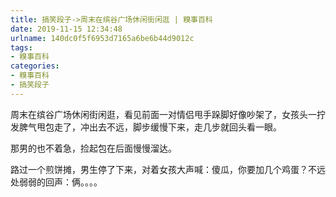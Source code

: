 ```yaml
---
title: 搞笑段子->周末在缤谷广场休闲街闲逛 | 糗事百科
date: 2019-11-15 12:34:48
urlname: 140dc0f5f6953d7165a6be6b44d9012c
tags: 
- 糗事百科
categories:
- 糗事百科
- 搞笑段子
---
```

周末在缤谷广场休闲街闲逛，看见前面一对情侣甩手跺脚好像吵架了，女孩头一拧发脾气甩包走了，冲出去不远，脚步缓慢下来，走几步就回头看一眼。

那男的也不着急，捡起包在后面慢慢溜达。

路过一个煎饼摊，男生停了下来，对着女孩大声喊：傻瓜，你要加几个鸡蛋？不远处弱弱的回声：俩。。。。


